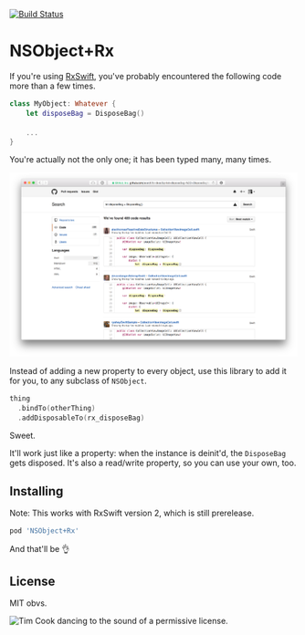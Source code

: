 [![Build Status](https://travis-ci.org/ashfurrow/NSObject-Rx.svg)](https://travis-ci.org/ashfurrow/NSObject-Rx)

NSObject+Rx
===========

If you're using [RxSwift](https://github.com/ReactiveX/RxSwift), you've probably encountered the following code more than a few times.

```swift
class MyObject: Whatever {
	let disposeBag = DisposeBag()

	...
}
```

You're actually not the only one; it has been typed many, many times.

[![Search screenshot showing many, many results.](assets/screenshot.png)](https://github.com/search?q=let+disposeBag+%3D+DisposeBag%28%29&type=Code&utf8=✓)

Instead of adding a new property to every object, use this library to add it for you, to any subclass of `NSObject`. 

```swift
thing
  .bindTo(otherThing)
  .addDisposableTo(rx_disposeBag)
```

Sweet.

It'll work just like a property: when the instance is deinit'd, the `DisposeBag` gets disposed. It's also a read/write property, so you can use your own, too.

Installing
----------

Note: This works with RxSwift version 2, which is still prerelease.

```ruby
pod 'NSObject+Rx'
```

And that'll be 👌

License
-------

MIT obvs.

![Tim Cook dancing to the sound of a permissive license.](http://i.imgur.com/mONiWzj.gif)
